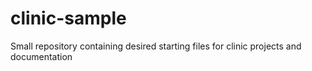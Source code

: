 # clinic-sample
Small repository containing desired starting files for clinic projects and documentation
